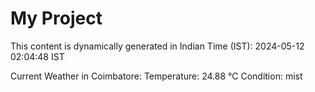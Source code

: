 # My Project

This content is dynamically generated in Indian Time (IST): 2024-05-12 02:04:48 IST


Current Weather in Coimbatore:
Temperature: 24.88 °C
Condition: mist
